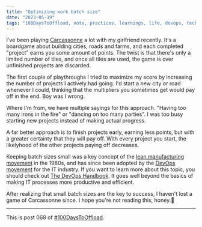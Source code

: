 ```yaml
---
title: "Optimizing work batch size"
date: "2023-05-19"
tags: "100DaysToOffload, note, practices, learnings, life, devops, tech"
---
```


I've been playing 
[Carcassonne](https://en.m.wikipedia.org/wiki/Carcassonne_(board_game)) a lot with my girlfriend recently. It's a boardgame about building cities, roads and farms, and each completed "project" earns you some amount of points. The twist is that there's only a limited number of tiles, and once all tiles are used, the game is over unfinished projects are discarded.

The first couple of playthroughs I tried to maximize my score by increasing the number of projects I actively had going. I'd start a new city or road whenever I could, thinking that the multipliers you sometimes get would pay off in the end. Boy was I wrong.

Where I'm from, we have multiple sayings for this approach. "Having too many irons in the fire" or "dancing on too many parties". I was too busy starting new projects instead of making actual progress.

A far better approach is to finish projects early, earning less points, but with a greater certainty that they will pay off. With every project you start, the likelyhood of the other projects paying off decreases.

Keeping batch sizes small was a key concept of the [lean manufacturing movement](https://en.m.wikipedia.org/wiki/Lean_manufacturing) in the 1980s, and has since been adopted by the [DevOps movement](https://de.m.wikipedia.org/wiki/DevOps) for the IT industry. If you want to learn more about this topic, you should check out [The DevOps Handbook](https://itrevolution.com/product/the-devops-handbook-second-edition/). It goes well beyond the basics of making IT processes more productive and efficient.

After realizing that small batch sizes are the key to success, I haven't lost a game of Carcassonne since. I hope you're not reading this, honey.🤭

---

This is post 068 of [#100DaysToOffload](https://100daystooffload.com/).
